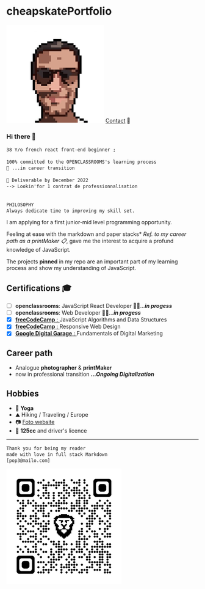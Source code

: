# cheapskatePortfolio

![ID](./Picture/FOTO003.png "Portrait, pixelArt")
[Contact](https://github.com/git504/cheapskatePortfolio/blob/main/contact.md) 💬

### Hi there 👋

    38 Y/o french react front-end beginner ;

    100% committed to the OPENCLASSROOMS's learning process
    🌱 ...in career transition

    🚚 Deliverable by December 2022
    --> Lookin'for 1 contrat de professionnalisation


    PHILOSOPHY
    Always dedicate time to improving my skill set.

I am applying for a first junior-mid level programming opportunity.

Feeling at ease with the markdown and paper stacks\* _Ref. to my career path as a printMaker 📋_, gave me the interest to acquire a profund knowledge of JavaScript.

The projects **pinned** in my repo are an important part of my learning process and show my understanding of JavaScript.

## Certifications 🎓

- [ ] **openclassrooms**: JavaScript React Developer 👨‍💻...**_in progess_**
- [ ] **openclassrooms**: Web Developer 👨‍💻...**_in progess_**
- [x] [**freeCodeCamp** : ](https://www.freecodecamp.org/certification/git504/javascript-algorithms-and-data-structures) JavaScript Algorithms and Data Structures
- [x] [**freeCodeCamp** : ](https://www.freecodecamp.org/certification/git504/responsive-web-design) Responsive Web Design
- [x] [**Google Digital Garage** : ](https://github.com/git504/git504/blob/main/Developer%20Certification/Google%20garage%20Marketing.pdf) Fundamentals of Digital Marketing

## Career path

- Analogue **photographer** & **printMaker**
- now in professional transition **_...Ongoing Digitalization_**

## Hobbies

- 🧘 **Yoga**
- ⛰️ Hiking / Traveling / Europe
- 📷 [Foto website](https://git504.github.io/fotoPortfolio/)
- 🛵 **125cc** and driver's licence

---

    Thank you for being my reader
    made with love in full stack Markdown
    [pop3@mailo.com]

![ID](./Picture/qrcode_git504.github.iominiFOTO.png "QR, portfolio")
